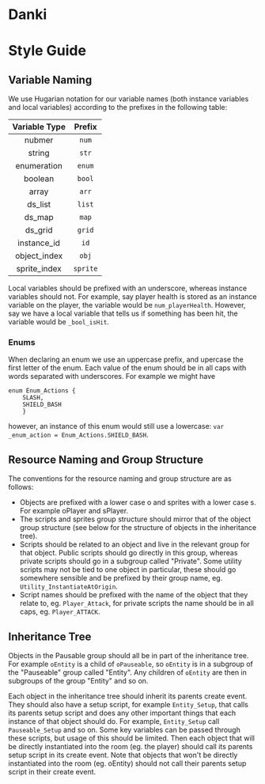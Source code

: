 # Danki

# Style Guide

## Variable Naming

We use Hugarian notation for our variable names (both instance variables and local variables) according to the prefixes in the following table:

| Variable Type | Prefix |
|:-------------:|:------:|
| nubmer | `num` |
| string | `str` |
| enumeration | `enum` |
| boolean | `bool` |
| array | `arr`|
| ds_list | `list` |
| ds_map | `map` |
| ds_grid | `grid` |
| instance_id | `id` |
| object_index | `obj` |
| sprite_index | `sprite` |

Local variables should be prefixed with an underscore, whereas instance variables should not. For example, say player health is stored as an instance variable on the player, the variable would be `num_playerHealth`. However, say we have a local variable that tells us if something has been hit, the variable would be `_bool_isHit`.

### Enums

When declaring an enum we use an uppercase prefix, and upercase the first letter of the enum. Each value of the enum should be in all caps with words separated with underscores. For example we might have
```
enum Enum_Actions {
    SLASH,
    SHIELD_BASH
    }
```
however, an instance of this enum would still use a lowercase: `var _enum_action = Enum_Actions.SHIELD_BASH`.

## Resource Naming and Group Structure

The conventions for the resource naming and group structure are as follows:
* Objects are prefixed with a lower case o and sprites with a lower case s. For example oPlayer and sPlayer.
* The scripts and sprites group structure should mirror that of the object group structure (see below for the structure of objects in the inheritance tree).
* Scripts should be related to an object and live in the relevant group for that object. Public scripts should go directly in this group, whereas private scripts should go in a subgroup called "Private". Some utility scripts may not be tied to one object in particular, these should go somewhere sensible and be prefixed by their group name, eg. `Utility_InstantiateAtOrigin`.
* Script names should be prefixed with the name of the object that they relate to, eg. `Player_Attack`, for private scripts the name should be in all caps, eg. `Player_ATTACK`.

## Inheritance Tree

Objects in the Pausable group should all be in part of the inheritance tree. For example `oEntity` is a child of `oPauseable`, so `oEntity` is in a subgroup of the "Pauseable" group called "Entity". Any children of `oEntity` are then in subgroups of the group "Entity" and so on.

Each object in the inheritance tree should inherit its parents create event. They should also have a setup script, for example `Entity_Setup`, that calls its parents setup script and does any other important things that each instance of that object should do. For example, `Entity_Setup` call `Pauseable_Setup` and so on. Some key variables can be passed through these scripts, but usage of this should be limited. Then each object that will be directly instantiated into the room (eg. the player) should call its parents setup script in its create event. Note that objects that won't be directly instantiated into the room (eg. oEntity) should not call their parents setup script in their create event.
